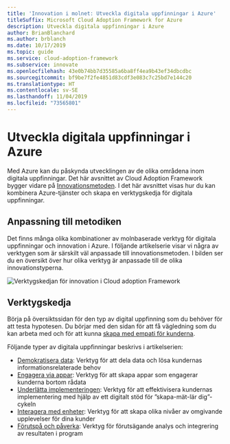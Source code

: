 ```yaml
---
title: 'Innovation i molnet: Utveckla digitala uppfinningar i Azure'
titleSuffix: Microsoft Cloud Adoption Framework for Azure
description: Utveckla digitala uppfinningar i Azure
author: BrianBlanchard
ms.author: brblanch
ms.date: 10/17/2019
ms.topic: guide
ms.service: cloud-adoption-framework
ms.subservice: innovate
ms.openlocfilehash: 43e0b74bb7d35585a6ba8ff4ea9b43ef34dbcdbc
ms.sourcegitcommit: bf9be7f2fe4851d83cdf3e083c7c25bd7e144c20
ms.translationtype: HT
ms.contentlocale: sv-SE
ms.lasthandoff: 11/04/2019
ms.locfileid: "73565801"
---
```

# <a name="develop-digital-inventions-in-azure"></a>Utveckla digitala uppfinningar i Azure

Med Azure kan du påskynda utvecklingen av de olika områdena inom digitala uppfinningar. Det här avsnittet av Cloud Adoption Framework bygger vidare på [Innovationsmetoden](../considerations/index.md). I det här avsnittet visas hur du kan kombinera Azure-tjänster och skapa en verktygskedja för digitala uppfinningar.

## <a name="alignment-to-the-methodology"></a>Anpassning till metodiken

Det finns många olika kombinationer av molnbaserade verktyg för digitala uppfinningar och innovation i Azure. I följande artikelserie visar vi några av verktygen som är särskilt väl anpassade till innovationsmetoden. I bilden ser du en översikt över hur olika verktyg är anpassade till de olika innovationstyperna.

![Verktygskedjan för innovation i Cloud adoption Framework](../../_images/innovate/innovate-toolchain.png)

## <a name="toolchain"></a>Verktygskedja

Börja på översiktssidan för den typ av digital uppfinning som du behöver för att testa hypotesen. Du börjar med den sidan för att få vägledning som du kan arbeta med och för att kunna [skapa med empati för kunderna](../considerations/build.md).

Följande typer av digitala uppfinningar beskrivs i artikelserien:

- [Demokratisera data](./data.md): Verktyg för att dela data och lösa kundernas informationsrelaterade behov
- [Engagera via appar](./apps.md): Verktyg för att skapa appar som engagerar kunderna bortom rådata
- [Underlätta implementeringen](./ci-cd.md): Verktyg för att effektivisera kundernas implementering med hjälp av ett digitalt stöd för ”skapa-mät-lär dig”-cykeln
- [Interagera med enheter](./devices.md): Verktyg för att skapa olika nivåer av omgivande upplevelser för dina kunder
- [Förutspå och påverka](./predict.md): Verktyg för förutsägande analys och integrering av resultaten i program
